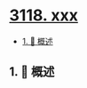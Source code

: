 # [3118. xxx](https://github.com/Tdahuyou/TNotes.leetcode/tree/main/notes/3118.%20xxx)

<!-- region:toc -->

- [1. 📝 概述](#1--概述)

<!-- endregion:toc -->

## 1. 📝 概述
